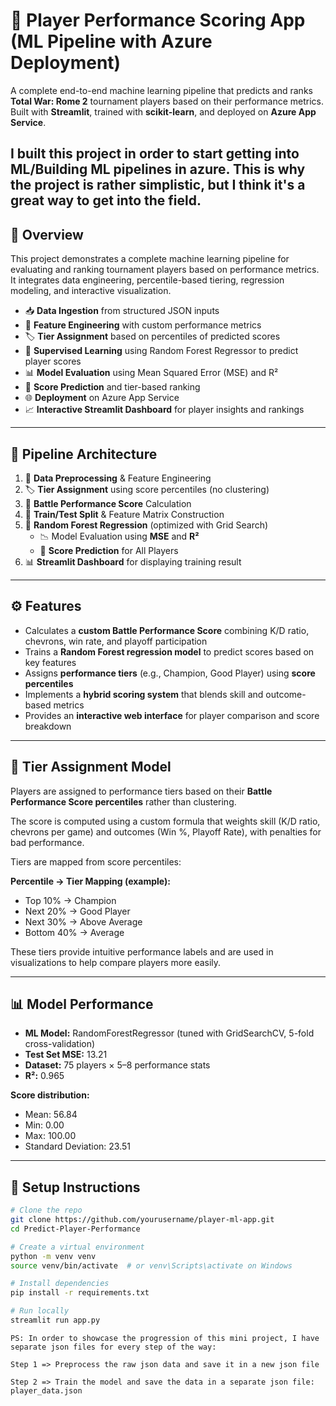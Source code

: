 # 🧠 Player Performance Scoring App (ML Pipeline with Azure Deployment)

A complete end-to-end machine learning pipeline that predicts and ranks **Total War: Rome 2** tournament players based on their performance metrics. Built with **Streamlit**, trained with **scikit-learn**, and deployed on **Azure App Service**.

I built this project in order to start getting into ML/Building ML pipelines in azure. This is why the project is rather simplistic, but I think it's a great way to get into the field.
---

## 📌 Overview

This project demonstrates a complete machine learning pipeline for evaluating and ranking tournament players based on performance metrics. It integrates data engineering, percentile-based tiering, regression modeling, and interactive visualization.

- 📥 **Data Ingestion** from structured JSON inputs  
- 🧱 **Feature Engineering** with custom performance metrics  
- 🏷️ **Tier Assignment** based on percentiles of predicted scores  
- 🌲 **Supervised Learning** using Random Forest Regressor to predict player scores  
- 📊 **Model Evaluation** using Mean Squared Error (MSE) and R²  
- 🎯 **Score Prediction** and tier-based ranking  
- 🌐 **Deployment** on Azure App Service  
- 📈 **Interactive Streamlit Dashboard** for player insights and rankings

---

## 🔁 Pipeline Architecture

1. 🔄 **Data Preprocessing** & Feature Engineering  
2. 🏷️ **Tier Assignment** using score percentiles (no clustering)  
3. 🧮 **Battle Performance Score** Calculation  
4. 🧪 **Train/Test Split** & Feature Matrix Construction  
5. 🌲 **Random Forest Regression** (optimized with Grid Search)
    - 📉 Model Evaluation using **MSE** and **R²**
    - 🎯 **Score Prediction** for All Players  
6. 📊 **Streamlit Dashboard** for displaying training result

---

## ⚙️ Features

- Calculates a **custom Battle Performance Score** combining K/D ratio, chevrons, win rate, and playoff participation
- Trains a **Random Forest regression model** to predict scores based on key features  
- Assigns **performance tiers** (e.g., Champion, Good Player) using **score percentiles** 
- Implements a **hybrid scoring system** that blends skill and outcome-based metrics  
- Provides an **interactive web interface** for player comparison and score breakdown  

---

## 🎯 Tier Assignment Model

Players are assigned to performance tiers based on their **Battle Performance Score percentiles** rather than clustering.

The score is computed using a custom formula that weights skill (K/D ratio, chevrons per game) and outcomes (Win %, Playoff Rate), with penalties for bad performance.

Tiers are mapped from score percentiles:

**Percentile → Tier Mapping (example):**
- Top 10% → Champion
- Next 20% → Good Player
- Next 30% → Above Average
- Bottom 40% → Average

These tiers provide intuitive performance labels and are used in visualizations to help compare players more easily.

---

## 📊 Model Performance

- **ML Model:** RandomForestRegressor (tuned with GridSearchCV, 5-fold cross-validation)
- **Test Set MSE:** 13.21
- **Dataset:** 75 players × 5–8 performance stats
- **R²:**  0.965

**Score distribution:**
- Mean: 56.84
- Min: 0.00
- Max: 100.00
- Standard Deviation: 23.51

---

## 🚀 Setup Instructions

```bash
# Clone the repo
git clone https://github.com/yourusername/player-ml-app.git
cd Predict-Player-Performance

# Create a virtual environment
python -m venv venv
source venv/bin/activate  # or venv\Scripts\activate on Windows

# Install dependencies
pip install -r requirements.txt

# Run locally
streamlit run app.py
```

```
PS: In order to showcase the progression of this mini project, I have separate json files for every step of the way:

Step 1 => Preprocess the raw json data and save it in a new json file 

Step 2 => Train the model and save the data in a separate json file: player_data.json
```
